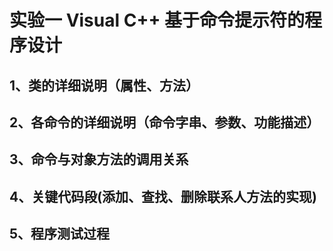 <!--
 * @Author: Frank Chu
 * @Date: 2022-11-16 13:07:21
 * @LastEditors: Frank Chu
 * @LastEditTime: 2022-11-16 17:15:47
 * @FilePath: /Cpp/lab/Cpp-lab01-week11/labReport.md
 * @Description: 
 * 
 * Copyright (c) 2022 by Frank Chu, All Rights Reserved. 
-->

# 实验一 Visual C++ 基于命令提示符的程序设计

## 1、类的详细说明（属性、方法）

## 2、各命令的详细说明（命令字串、参数、功能描述）

## 3、命令与对象方法的调用关系

## 4、关键代码段(添加、查找、删除联系人方法的实现)

## 5、程序测试过程
